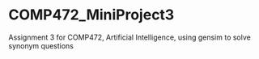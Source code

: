 # COMP472_MiniProject3
Assignment 3 for COMP472, Artificial Intelligence, using gensim to solve synonym questions

